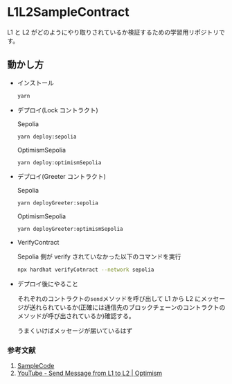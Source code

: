 # L1L2SampleContract

L1 と L2 がどのようにやり取りされているか検証するための学習用リポジトリです。

## 動かし方

- インストール

  ```bash
  yarn
  ```

- デプロイ(Lock コントラクト)

  Sepolia

  ```bash
  yarn deploy:sepolia
  ```

  OptimismSepolia

  ```bash
  yarn deploy:optimismSepolia
  ```

- デプロイ(Greeter コントラクト)

  Sepolia

  ```bash
  yarn deployGreeter:sepolia
  ```

  OptimismSepolia

  ```bash
  yarn deployGreeter:optimismSepolia
  ```

- VerifyContract

  Sepolia 側が verify されていなかった以下のコマンドを実行

  ```bash
  npx hardhat verifyCotnract --network sepolia
  ```

- デプロイ後にやること

  それぞれのコントラクトの`send`メソッドを呼び出して L1 から L2 にメッセージが送れられているか(正確には通信先のブロックチェーンのコントラクトのメソッドが呼び出されているか)確認する。

  うまくいけばメッセージが届いているはず

### 参考文献

1. [SampleCode](https://github.com/t4sk/notes/blob/main/op/contracts/Greeter.sol)
2. [YouTube - Send Message from L1 to L2 | Optimism](https://www.youtube.com/watch?v=SKl5pEs8reY&t=9s)
